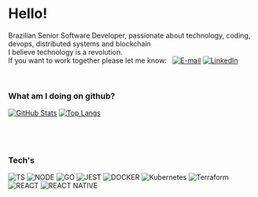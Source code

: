 # Hello!

Brazilian Senior Software Developer, passionate about technology, coding, devops, distributed systems and blockchain<br>
I believe technology is a revolution.<br>
If you want to work together please let me know: &nbsp; [![E-mail](https://user-images.githubusercontent.com/60484585/87349178-411eec80-c52c-11ea-9d7e-1808c0e9a8d2.png)](mailto:caiohalcsik@gmail.com) [![LinkedIn](https://user-images.githubusercontent.com/60484585/87348076-8fcb8700-c52a-11ea-8299-4d71e142afb1.png)](https://www.linkedin.com/in/caio-felix/)

<br>

### What am I doing on github?

[![GitHub Stats](https://github-readme-stats.vercel.app/api?username=chalfel&?count_private=true&show_icons=true&theme=radical&line_height=33,5)](https://github.com/chalfel/github-readme-stats)
[![Top Langs](https://github-readme-stats.vercel.app/api/top-langs/?username=chalfel&langs_count=8&?&theme=radical&hide=java,objective-c,starlark,ruby,html,javascript,css&card_width=300)](https://github.com/chalfel/github-readme-stats)

## &nbsp;

### Tech's

![TS](https://img.shields.io/badge/typescript-%23007ACC.svg?&style=for-the-badge&logo=typescript&logoColor=white)
![NODE](https://img.shields.io/badge/node.js-%2343853D.svg?&style=for-the-badge&logo=node.js&logoColor=white)
![GO](https://img.shields.io/badge/go-%2300ADD8.svg?&sctyle=for-the-badge&logo=go&logoColor=white)
![JEST](https://img.shields.io/badge/-jest-%23C21325?&style=for-the-badge&logo=jest&logoColor=white)
![DOCKER](https://img.shields.io/badge/docker-%230db7ed.svg?&style=for-the-badge&logo=docker&logoColor=white)
![Kubernetes](https://img.shields.io/badge/kubernetes-%23326ce5.svg?style=for-the-badge&logo=kubernetes&logoColor=white)
![Terraform](https://img.shields.io/badge/terraform-%235835CC.svg?style=for-the-badge&logo=terraform&logoColor=white)
![REACT](https://img.shields.io/badge/react-%2320232a.svg?&style=for-the-badge&logo=react&logoColor=%2361DAFB)
![REACT NATIVE](https://img.shields.io/badge/react_native-%2320232a.svg?&style=for-the-badge&logo=react&logoColor=%2361DAFB)

## &nbsp;
